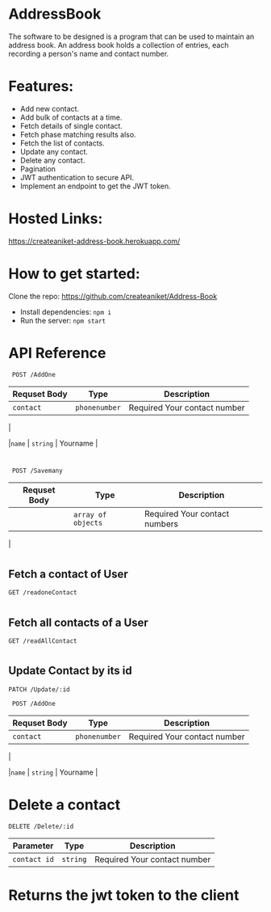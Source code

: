 # AddressBook


The software to be designed is a program that can be used to maintain an address book. An address book holds a collection of entries, each recording a person's name and contact number.

# Features:

- Add new contact.
- Add bulk of contacts at a time.
- Fetch details of single contact.
- Fetch phase matching results also.
- Fetch the list of contacts.
- Update any contact.
- Delete any contact.
- Pagination
- JWT authentication to secure API.
- Implement an endpoint to get the JWT token.


# 
# Hosted Links:
 https://createaniket-address-book.herokuapp.com/

# How to get started:
 Clone the repo: https://github.com/createaniket/Address-Book

 - Install dependencies:
  `npm i`
- Run the server:
  `npm start`


# API Reference

``` POST /AddOne```

|Requset Body|Type |Description|
| --- | --- | --- | 
| `contact`| `phonenumber` | Required Your contact number|
|

|`name`           | `string`    | Yourname      |

# 


``` POST /Savemany```

|Requset Body|Type |Description|
| --- | --- | --- | 
| | `array of objects` | Required Your contact numbers|
|
#

## Fetch a contact of User

```GET /readoneContact```
# 

## Fetch all contacts of a User
```GET /readAllContact```
# 

## Update Contact by its id

```PATCH /Update/:id```

``` POST /AddOne```

|Requset Body|Type |Description|
| --- | --- | --- | 
| `contact`| `phonenumber` | Required Your contact number|
|

|`name`           | `string`    | Yourname      |

# 

# Delete a contact 
```DELETE /Delete/:id```

|Parameter|Type |Description|
| --- | --- | --- | 
| `contact id`| `string` | Required Your contact number|

# 

# Returns the jwt token to the client

```Get /Token/